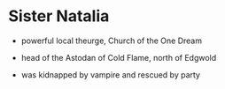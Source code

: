 # Sister Natalia

* powerful local theurge, Church of the One Dream

* head of the Astodan of Cold Flame, north of Edgwold

* was kidnapped by vampire and rescued by party
